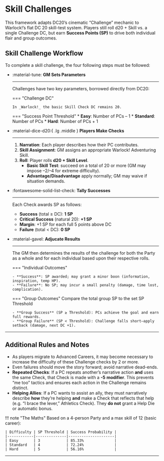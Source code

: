 # Skill Challenges

This framework adapts DC20’s cinematic “Challenge” mechanic to Warlock!’s flat DC 20 skill-test system. Players still roll d20 + Skill vs. a single Challenge DC, but earn **Success Points (SP)** to drive both individual flair and group outcomes.

## Skill Challenge Workflow

To complete a skill challenge, the four following steps must be followed:

<div class="grid cards" markdown>

-   :material-tune: __GM Sets Parameters__

    ---

    Challenges have two key parameters, borrowed directly from DC20:

    === "Challenge DC"
    
        In _Warlock!_ the basic Skill Check DC remains 20.
    
    === "Success Point Threshold"
        * __Easy__: Number of PCs – 1
        * __Standard__: Number of PCs
        * __Hard__: Number of PCs + 1

-   :material-dice-d20:{ .lg .middle } __Players Make Checks__

    ---

    1.  **Narration**: Each player describes how their PC contributes.
    2.  **Skill Assignment**: GM assigns an appropriate Warlock! Adventuring Skill.
    3.  **Roll**: Player rolls **d20 + Skill Level**.
        - **Basic Skill Test**: succeed on a total of 20 or more (GM may impose –2/–4 for extreme difficulty).
        - **Advantage/Disadvantage** apply normally; GM may waive if situation demands.

-   :fontawesome-solid-list-check: __Tally Successes__

    ---

    Each Check awards SP as follows:

    - **Success** (total ≥ DC): **1 SP**
    - **Critical Success** (natural 20): **+1 SP**
    - **Margin**: +1 SP for each full 5 points above DC
    - **Failure** (total < DC): **0 SP**

-   :material-gavel: __Adjucate Results__

    ---

    The GM then determines the results of the challenge for both the Party as a whole and for each individual based upon their respective rolls.

    === "Individual Outcomes"
    
        - **Success**: SP awarded; may grant a minor boon (information, inspiration, temp HP).
        - **Failure**: No SP; may incur a small penalty (damage, time lost, complication).
    
    === "Group Outcomes"
        Compare the total group SP to the set SP Threshold

        - **Group Success** (SP ≥ Threshold): PCs achieve the goal and earn full rewards.
        - **Group Failure** (SP < Threshold): Challenge falls short—apply setback (damage, next DC +1).

</div>

---

## Additional Rules and Notes

- As players migrate to Advanced Careers, it may become necessary to increase the difficulty of these Challenge checks by 2 or more.
- Even failures should move the story forward; avoid narrative dead-ends.
- __Repeated Checks__: If a PC repeats another’s narrative action **and** uses the same Check, that Check is made with a **\-5** **modifier**. This prevents “me too” tactics and ensures each action in the Challenge remains distinct.
- __Helping Allies__: If a PC wants to assist an ally, they must narratively describe **how** they’re helping **and** make a Check that reflects that help (e.g. “I brace the lever,” Athletics Check). They **do not** grant a Help Die or automatic bonus.

!!! note "The Maths"
    Based on a 4-person Party and a max skill of 12 (basic career):

    | Difficulty | SP Threshold | Success Probability |
    |------------|--------------|---------------------|
    | Easy       | 3            | 85.33%              |
    | Standard   | 4            | 72.24%              |
    | Hard       | 5            | 56.16%              |


---
